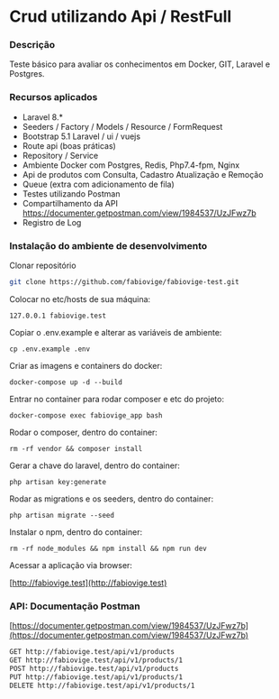 # Crud utilizando Api / RestFull

### Descrição

Teste básico para avaliar os conhecimentos em Docker, GIT, Laravel e Postgres.

### Recursos aplicados

- Laravel 8.*
- Seeders / Factory / Models / Resource / FormRequest
- Bootstrap 5.1 Laravel / ui / vuejs 
- Route api (boas práticas)
- Repository / Service
- Ambiente Docker com Postgres, Redis, Php7.4-fpm, Nginx
- Api de produtos com Consulta, Cadastro Atualização e Remoção
- Queue (extra com adicionamento de fila)
- Testes utilizando Postman
- Compartilhamento da API https://documenter.getpostman.com/view/1984537/UzJFwz7b
- Registro de Log

### Instalação do ambiente de desenvolvimento

Clonar repositório

```sh
git clone https://github.com/fabiovige/fabiovige-test.git
```

Colocar no etc/hosts de sua máquina:
```
127.0.0.1 fabiovige.test
```

Copiar o .env.example e alterar as variáveis de ambiente:
```
cp .env.example .env
```

Criar as imagens e containers do docker:
```
docker-compose up -d --build
```

Entrar no container para rodar composer e etc do projeto:
```
docker-compose exec fabiovige_app bash
```

Rodar o composer, dentro do container:
```
rm -rf vendor && composer install
```

Gerar a chave do laravel, dentro do container:
```
php artisan key:generate
```

Rodar as migrations e os seeders, dentro do container:
```
php artisan migrate --seed
```

Instalar o npm, dentro do container:
```
rm -rf node_modules && npm install && npm run dev
```

Acessar a aplicação via browser:

[http://fabiovige.test](http://fabiovige.test)


### API: Documentação Postman

[https://documenter.getpostman.com/view/1984537/UzJFwz7b](https://documenter.getpostman.com/view/1984537/UzJFwz7b)

```sh
GET http://fabiovige.test/api/v1/products
GET http://fabiovige.test/api/v1/products/1
POST http://fabiovige.test/api/v1/products
PUT http://fabiovige.test/api/v1/products/1
DELETE http://fabiovige.test/api/v1/products/1

```
